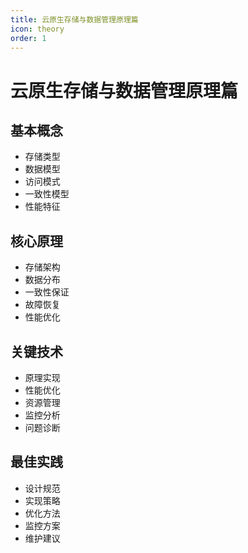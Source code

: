 ```yaml
---
title: 云原生存储与数据管理原理篇
icon: theory
order: 1
---
```


# 云原生存储与数据管理原理篇

## 基本概念
- 存储类型
- 数据模型
- 访问模式
- 一致性模型
- 性能特征

## 核心原理
- 存储架构
- 数据分布
- 一致性保证
- 故障恢复
- 性能优化

## 关键技术
- 原理实现
- 性能优化
- 资源管理
- 监控分析
- 问题诊断

## 最佳实践
- 设计规范
- 实现策略
- 优化方法
- 监控方案
- 维护建议
